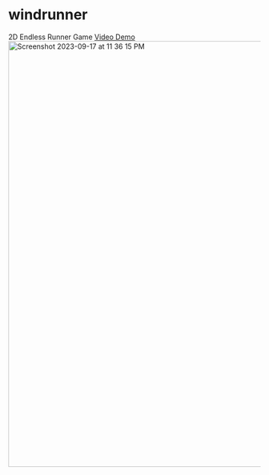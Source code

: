# windrunner

2D Endless Runner Game
<a href="https://drive.google.com/file/d/1lvzJLqe9t7wcHjAwTeQFMv0FaU4y68MK/view?usp=sharing"> Video Demo </a>
<img width="852" alt="Screenshot 2023-09-17 at 11 36 15 PM" src="https://github.com/jeanniezhang/windrunner/assets/86752929/dad4afda-7994-4f02-9c40-5d6b0ef08c0a">
